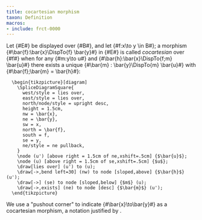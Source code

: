 ```yaml
---
title: cocartesian morphism
taxon: Definition
macros:
- include: frct-0000
---
```


Let {#E#} be displayed over {#B#}, and let {#f:x\to y \in B#}; a morphism
{#\bar{f}:\bar{x}\DispTo{f} \bar{y}#} in {#E#} is called *cocartesian* over {#f#} when for
any {#m:y\to u#} and {#\bar{h}:\bar{x}\DispTo{f;m} \bar{u}#} there exists a unique
{#\bar{m} : \bar{y}\DispTo{m} \bar{u}#} with {#\bar{f};\bar{m} = \bar{h}#}:
```render-latex
  \begin{tikzpicture}[diagram]
    \SpliceDiagramSquare{
      west/style = lies over,
      east/style = lies over,
      north/node/style = upright desc,
      height = 1.5cm,
      nw = \bar{x},
      ne = \bar{y},
      sw = x,
      north = \bar{f},
      south = f,
      se = y,
      ne/style = ne pullback,
    }
    \node (u') [above right = 1.5cm of ne,xshift=.5cm] {$\bar{u}$};
    \node (u) [above right = 1.5cm of se,xshift=.5cm] {$u$};
    \draw[lies over] (u') to (u);
    \draw[->,bend left=30] (nw) to node [sloped,above] {$\bar{h}$} (u');
    \draw[->] (se) to node [sloped,below] {$m$} (u);
    \draw[->,exists] (ne) to node [desc] {$\bar{m}$} (u');
  \end{tikzpicture}
```

We use a "pushout corner" to indicate {#\bar{x}\to\bar{y}#} as a cocartesian morphism,
a notation justified by [](frct-0019).
